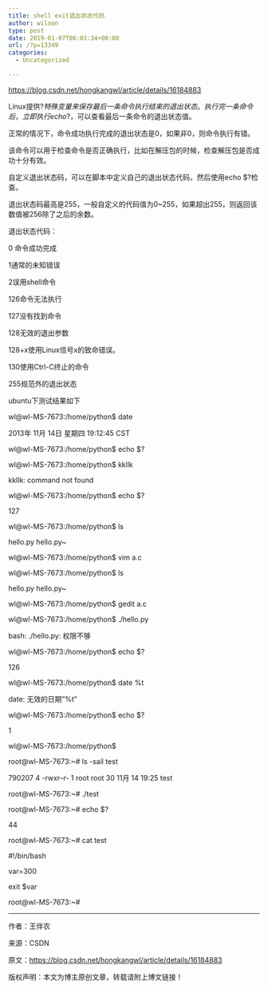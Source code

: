 ```yaml
---
title: shell exit退出状态代码
author: wiloon
type: post
date: 2019-01-07T06:03:34+00:00
url: /?p=13349
categories:
  - Uncategorized

---
```

https://blog.csdn.net/hongkangwl/article/details/16184883

Linux提供$?特殊变量来保存最后一条命令执行结束的退出状态。执行完一条命令后，立即执行echo$?，可以查看最后一条命令的退出状态值。

正常的情况下，命令成功执行完成的退出状态是0，如果非0，则命令执行有错。
  
该命令可以用于检查命令是否正确执行，比如在解压包的时候，检查解压包是否成功十分有效。

自定义退出状态码，可以在脚本中定义自己的退出状态代码，然后使用echo $?检查。

退出状态码最高是255，一般自定义的代码值为0~255，如果超出255，则返回该数值被256除了之后的余数。

退出状态代码：

0 命令成功完成

1通常的未知错误

2误用shell命令

126命令无法执行

127没有找到命令

128无效的退出参数

128+x使用Linux信号x的致命错误。

130使用Ctrl-C终止的命令

255规范外的退出状态

ubuntu下测试结果如下
  
wl@wl-MS-7673:/home/python$ date
  
2013年 11月 14日 星期四 19:12:45 CST
  
wl@wl-MS-7673:/home/python$ echo $?
  

  
wl@wl-MS-7673:/home/python$ kkllk
  
kkllk: command not found
  
wl@wl-MS-7673:/home/python$ echo $?
  
127
  
wl@wl-MS-7673:/home/python$ ls
  
hello.py hello.py~
  
wl@wl-MS-7673:/home/python$ vim a.c
  
wl@wl-MS-7673:/home/python$ ls
  
hello.py hello.py~
  
wl@wl-MS-7673:/home/python$ gedit a.c
  
wl@wl-MS-7673:/home/python$ ./hello.py
  
bash: ./hello.py: 权限不够
  
wl@wl-MS-7673:/home/python$ echo $?
  
126
  
wl@wl-MS-7673:/home/python$ date %t
  
date: 无效的日期&#8221;%t&#8221;
  
wl@wl-MS-7673:/home/python$ echo $?
  
1
  
wl@wl-MS-7673:/home/python$

root@wl-MS-7673:~# ls -sail test
  
790207 4 -rwxr&#8211;r- 1 root root 30 11月 14 19:25 test
  
root@wl-MS-7673:~# ./test
  
root@wl-MS-7673:~# echo $?
  
44
  
root@wl-MS-7673:~# cat test
  
#!/bin/bash
  
var=300
  
exit $var
  
root@wl-MS-7673:~#

* * *

作者：王伴农
  
来源：CSDN
  
原文：https://blog.csdn.net/hongkangwl/article/details/16184883
  
版权声明：本文为博主原创文章，转载请附上博文链接！